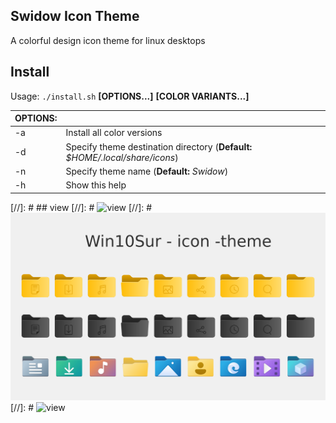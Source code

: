 ## Swidow Icon Theme
A colorful design icon theme for linux desktops

## Install

Usage:  `./install.sh`  **[OPTIONS...]** **[COLOR VARIANTS...]**

|  OPTIONS: |                                                                               |
|:----------|:------------------------------------------------------------------------------|
| -a        | Install all color versions                                                    |
| -d        | Specify theme destination directory (**Default:** _$HOME/.local/share/icons_) |
| -n        | Specify theme name (**Default:** _Swidow_)                                    |
| -h        | Show this help                                                                |

[//]: # ## view
[//]: # ![view](View-1.png?raw=true)
[//]: # ![view](View-2.png?raw=true)
[//]: # ![view](View-3.png?raw=true)

